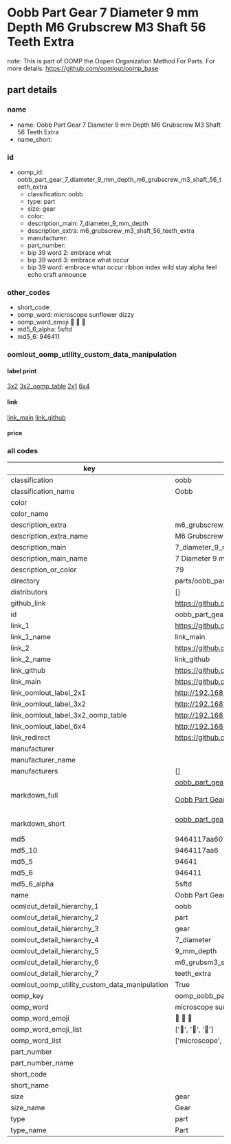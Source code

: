 # Oobb Part Gear 7 Diameter 9 mm Depth M6 Grubscrew M3 Shaft 56 Teeth Extra  

note: This is part of OOMP the Oopen Organization Method For Parts. For more details: https://github.com/oomlout/oomp_base

##  part details
  







### name
* name: Oobb Part Gear 7 Diameter 9 mm Depth M6 Grubscrew M3 Shaft 56 Teeth Extra
* name_short: 
### id
* oomp_id: oobb_part_gear_7_diameter_9_mm_depth_m6_grubscrew_m3_shaft_56_teeth_extra
  * classification: oobb
  * type: part
  * size: gear
  * color: 
  * description_main: 7_diameter_9_mm_depth
  * description_extra: m6_grubscrew_m3_shaft_56_teeth_extra
  * manufacturer: 
  * part_number: 
  * bip 39 word 2: embrace what
  * bip 39 word 3: embrace what occur
  * bip 39 word: embrace what occur ribbon index wild stay alpha feel echo craft announce

### other_codes
* short_code: 
* oomp_word: microscope sunflower dizzy
* oomp_word_emoji :microscope: :sunflower: :dizzy:
* md5_6_alpha: 5sftd
* md5_6: 946411






### oomlout_oomp_utility_custom_data_manipulation
#### label print
[3x2](http://192.168.1.245:1112/?label=oomp%205sftd)
[3x2_oomp_table](http://192.168.1.108:1112/?label=oomp%205sftd)
[2x1](http://192.168.1.242:1112/?label=oomp%205sftd)
[6x4](http://192.168.1.55:1112/?label=oomp%205sftd)    

#### link

[link_main](https://github.com/oomlout/oomlout_oomp_version_1_messy/tree/main/parts/oobb_part_gear_7_diameter_9_mm_depth_m6_grubscrew_m3_shaft_56_teeth_extra) [link_github](https://github.com/oomlout/oomlout_oomp_version_1_messy/tree/main/parts/oobb_part_gear_7_diameter_9_mm_depth_m6_grubscrew_m3_shaft_56_teeth_extra)                             

#### price







### all codes 
| key | value |  
| --- | --- |  
| classification | oobb |  
| classification_name | Oobb |  
| color |  |  
| color_name |  |  
| description_extra | m6_grubscrew_m3_shaft_56_teeth_extra |  
| description_extra_name | M6 Grubscrew M3 Shaft 56 Teeth Extra |  
| description_main | 7_diameter_9_mm_depth |  
| description_main_name | 7 Diameter 9 mm Depth |  
| description_or_color | 79 |  
| directory | parts/oobb_part_gear_7_diameter_9_mm_depth_m6_grubscrew_m3_shaft_56_teeth_extra |  
| distributors | [] |  
| github_link | https://github.com/oomlout/oomlout_oomp_part_src/tree/main/parts/oobb_part_gear_7_diameter_9_mm_depth_m6_grubscrew_m3_shaft_56_teeth_extra |  
| id | oobb_part_gear_7_diameter_9_mm_depth_m6_grubscrew_m3_shaft_56_teeth_extra |  
| link_1 | https://github.com/oomlout/oomlout_oomp_version_1_messy/tree/main/parts/oobb_part_gear_7_diameter_9_mm_depth_m6_grubscrew_m3_shaft_56_teeth_extra |  
| link_1_name | link_main |  
| link_2 | https://github.com/oomlout/oomlout_oomp_version_1_messy/tree/main/parts/oobb_part_gear_7_diameter_9_mm_depth_m6_grubscrew_m3_shaft_56_teeth_extra |  
| link_2_name | link_github |  
| link_github | https://github.com/oomlout/oomlout_oomp_version_1_messy/tree/main/parts/oobb_part_gear_7_diameter_9_mm_depth_m6_grubscrew_m3_shaft_56_teeth_extra |  
| link_main | https://github.com/oomlout/oomlout_oomp_version_1_messy/tree/main/parts/oobb_part_gear_7_diameter_9_mm_depth_m6_grubscrew_m3_shaft_56_teeth_extra |  
| link_oomlout_label_2x1 | http://192.168.1.242:1112/?label=oomp%205sftd |  
| link_oomlout_label_3x2 | http://192.168.1.245:1112/?label=oomp%205sftd |  
| link_oomlout_label_3x2_oomp_table | http://192.168.1.108:1112/?label=oomp%205sftd |  
| link_oomlout_label_6x4 | http://192.168.1.55:1112/?label=oomp%205sftd |  
| link_redirect | https://github.com/oomlout/oomlout_oomp_version_1_messy/tree/main/parts/oobb_part_gear_7_diameter_9_mm_depth_m6_grubscrew_m3_shaft_56_teeth_extra |  
| manufacturer |  |  
| manufacturer_name |  |  
| manufacturers | [] |  
| markdown_full | [oobb_part_gear_7_diameter_9_mm_depth_m6_grubscrew_m3_shaft_56_teeth_extra](none)<br>[](none)<br>[Oobb Part Gear 7 Diameter 9 Mm Depth M6 Grubscrew M3 Shaft 56 Teeth Extra](none)<br><br> |  
| markdown_short | [oobb_part_gear_7_diameter_9_mm_depth_m6_grubscrew_m3_shaft_56_teeth_extra](none)<br><br> |  
| md5 | 9464117aa6071a9fec396b9131be7244 |  
| md5_10 | 9464117aa6 |  
| md5_5 | 94641 |  
| md5_6 | 946411 |  
| md5_6_alpha | 5sftd |  
| name | Oobb Part Gear 7 Diameter 9 mm Depth M6 Grubscrew M3 Shaft 56 Teeth Extra |  
| oomlout_detail_hierarchy_1 | oobb |  
| oomlout_detail_hierarchy_2 | part |  
| oomlout_detail_hierarchy_3 | gear |  
| oomlout_detail_hierarchy_4 | 7_diameter |  
| oomlout_detail_hierarchy_5 | 9_mm_depth |  
| oomlout_detail_hierarchy_6 | m6_grubsm3_shaft_56 |  
| oomlout_detail_hierarchy_7 | teeth_extra |  
| oomlout_oomp_utility_custom_data_manipulation | True |  
| oomp_key | oomp_oobb_part_gear_7_diameter_9_mm_depth_m6_grubscrew_m3_shaft_56_teeth_extra |  
| oomp_word | microscope sunflower dizzy |  
| oomp_word_emoji | :microscope: :sunflower: :dizzy: |  
| oomp_word_emoji_list | [':microscope:', ':sunflower:', ':dizzy:'] |  
| oomp_word_list | ['microscope', 'sunflower', 'dizzy'] |  
| part_number |  |  
| part_number_name |  |  
| short_code |  |  
| short_name |  |  
| size | gear |  
| size_name | Gear |  
| type | part |  
| type_name | Part |  
